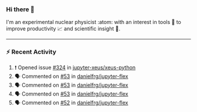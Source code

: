 ### Hi there 👋
I'm an experimental nuclear physicist :atom: with an interest in tools :wrench: to improve productivity :chart_with_upwards_trend: and scientific insight :telescope:.
<!--
**agoose77/agoose77** is a ✨ _special_ ✨ repository because its `README.md` (this file) appears on your GitHub profile.

Here are some ideas to get you started:

- 🔭 I’m currently working on ...
- 🌱 I’m currently learning ...
- 👯 I’m looking to collaborate on ...
- 🤔 I’m looking for help with ...
- 💬 Ask me about ...
- 📫 How to reach me: ...
- 😄 Pronouns: ...
- ⚡ Fun fact: ...
-->

---
### :zap: Recent Activity
<!--START_SECTION:activity-->
1. ❗️ Opened issue [#324](https://github.com/jupyter-xeus/xeus-python/issues/324) in [jupyter-xeus/xeus-python](https://github.com/jupyter-xeus/xeus-python)
2. 🗣 Commented on [#53](https://github.com/danielfrg/jupyter-flex/issues/53) in [danielfrg/jupyter-flex](https://github.com/danielfrg/jupyter-flex)
3. 🗣 Commented on [#53](https://github.com/danielfrg/jupyter-flex/issues/53) in [danielfrg/jupyter-flex](https://github.com/danielfrg/jupyter-flex)
4. 🗣 Commented on [#53](https://github.com/danielfrg/jupyter-flex/issues/53) in [danielfrg/jupyter-flex](https://github.com/danielfrg/jupyter-flex)
5. 🗣 Commented on [#52](https://github.com/danielfrg/jupyter-flex/issues/52) in [danielfrg/jupyter-flex](https://github.com/danielfrg/jupyter-flex)
<!--END_SECTION:activity-->
